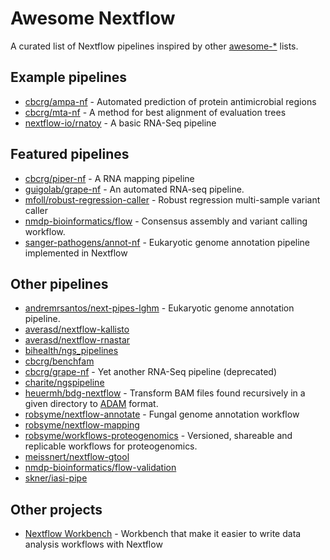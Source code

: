 Awesome Nextflow
=================

A curated list of Nextflow pipelines inspired by other [awesome-*](https://github.com/bayandin/awesome-awesomeness) lists.

Example pipelines
-------------------
* [cbcrg/ampa-nf](https://github.com/cbcrg/ampa-nf) - Automated prediction of protein antimicrobial regions
* [cbcrg/mta-nf](https://github.com/cbcrg/mta-nf) - A method for best alignment of evaluation trees
* [nextflow-io/rnatoy](https://github.com/nextflow-io/rnatoy) - A basic RNA-Seq pipeline

Featured pipelines
-------------------
* [cbcrg/piper-nf](https://github.com/cbcrg/piper-nf) - A RNA mapping pipeline 
* [guigolab/grape-nf](https://github.com/guigolab/grape-nf) - An automated RNA-seq pipeline.
* [mfoll/robust-regression-caller](https://github.com/mfoll/robust-regression-caller) - Robust regression multi-sample variant caller
* [nmdp-bioinformatics/flow](https://github.com/nmdp-bioinformatics/flow) - Consensus assembly and variant calling workflow.
* [sanger-pathogens/annot-nf](https://github.com/sanger-pathogens/annot-nf) - Eukaryotic genome annotation pipeline implemented in Nextflow

Other pipelines
------------------
* [andremrsantos/next-pipes-lghm](https://github.com/andremrsantos/next-pipes-lghm) - Eukaryotic genome annotation pipeline.
* [averasd/nextflow-kallisto](https://github.com/AveraSD/nextflow-kallisto)
* [averasd/nextflow-rnastar](https://github.com/AveraSD/nextflow-rnastar)
* [bihealth/ngs_pipelines](https://github.com/bihealth/ngs_pipelines)
* [cbcrg/benchfam](https://github.com/cbcrg/benchfam)
* [cbcrg/grape-nf](https://github.com/cbcrg/grape-nf) - Yet another RNA-Seq pipeline (deprecated)
* [charite/ngspipeline](https://github.com/charite/ngspipeline)
* [heuermh/bdg-nextflow](https://github.com/heuermh/bdg-nextflow) - Transform BAM files found recursively in a given directory to [ADAM](https://github.com/bigdatagenomics/adam) format.
* [robsyme/nextflow-annotate](https://github.com/robsyme/nextflow-annotate) - Fungal genome annotation workflow
* [robsyme/nextflow-mapping](https://github.com/robsyme/nextflow-mapping)
* [robsyme/workflows-proteogenomics](https://github.com/robsyme/workflows-proteogenomics) - Versioned, shareable and replicable workflows for proteogenomics.
* [meissnert/nextflow-gtool](https://github.com/meissnert/nextflow-gtool)
* [nmdp-bioinformatics/flow-validation](https://github.com/nmdp-bioinformatics/flow-validation) 
* [skner/iasi-pipe](https://github.com/skner/iasi-pipe)

Other projects 
---------------

* [Nextflow Workbench](http://campagnelab.org/software/nextflow-workbench/) - Workbench that make it easier to write data analysis workflows with Nextflow
